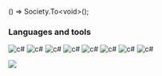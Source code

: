 
() => Society.To\<void\>();

### Languages and tools

![c#](https://img.shields.io/badge/-C%23-090909?style=for-the-badge&logoColor=#ffffff)
![c#](https://img.shields.io/badge/-.NET-090909?style=for-the-badge&logo=dotnet)
![c#](https://img.shields.io/badge/-ASP.NET_Core-090909?style=for-the-badge)
![c#](https://img.shields.io/badge/-WPF-090909?style=for-the-badge&logo=dotnet)
![c#](https://img.shields.io/badge/-docker-090909?style=for-the-badge&logo=docker)
![c#](https://img.shields.io/badge/-git-090909?style=for-the-badge&logo=git)
![c#](https://img.shields.io/badge/-postgresql-090909?style=for-the-badge&logo=postgresql)
![c#](https://img.shields.io/badge/-mysql-090909?style=for-the-badge&logo=mysql)


<div align="left">
  <img src="https://visitor-badge.laobi.icu/badge?page_id=1args.1args&?style=for-the-badge"  />
</div>
